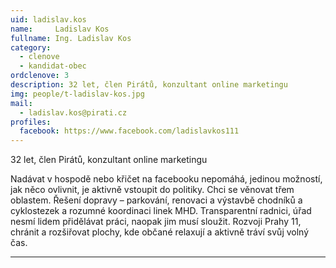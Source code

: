 ```yaml
---
uid: ladislav.kos
name:     Ladislav Kos
fullname: Ing. Ladislav Kos
category:
  - clenove
  - kandidat-obec
ordclenove: 3
description: 32 let, člen Pirátů, konzultant online marketingu
img: people/t-ladislav-kos.jpg
mail:
  - ladislav.kos@pirati.cz
profiles:
  facebook: https://www.facebook.com/ladislavkos111
---
```


32 let, člen Pirátů, konzultant online marketingu

Nadávat v hospodě nebo křičet na facebooku nepomáhá, jedinou možností, jak něco ovlivnit, je aktivně vstoupit do politiky. Chci se věnovat třem oblastem. Řešení dopravy – parkování, renovaci a výstavbě chodníků a cyklostezek a rozumné koordinaci linek MHD. Transparentní radnici, úřad nesmí lidem přidělávat práci, naopak jim musí sloužit. Rozvoji Prahy 11, chránit a rozšiřovat plochy, kde občané relaxují a aktivně tráví svůj volný čas.

---